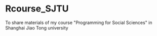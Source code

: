 # Rcourse_SJTU
To share materials of my course "Programming for Social Sciences" in Shanghai Jiao Tong university
